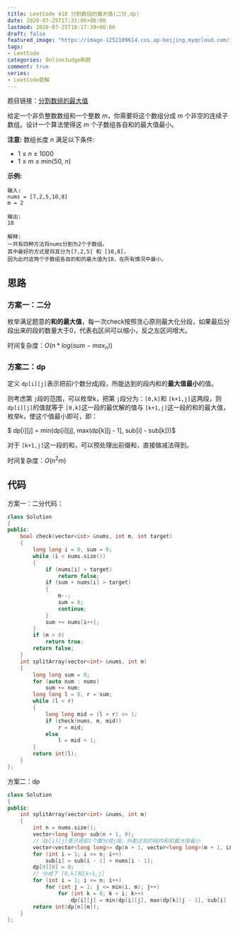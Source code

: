 ```yaml
---
title: LeetCode 410 分割数组的最大值(二分,dp)
date: 2020-07-25T17:31:00+08:00
lastmod: 2020-07-25T18:17:39+08:00
draft: false
featured_image: "https://image-1252109614.cos.ap-beijing.myqcloud.com/img/20210508221015.png"
tags:
- LeetCode
categories: OnlineJudge刷题
comment: true
series:
- LeetCode题解
---
```


题目链接：[分割数组的最大值](https://leetcode-cn.com/problems/split-array-largest-sum/)

给定一个非负整数数组和一个整数 *m*，你需要将这个数组分成 *m* 个非空的连续子数组。设计一个算法使得这 *m* 个子数组各自和的最大值最小。

**注意:**
数组长度 *n* 满足以下条件:

- 1 ≤ *n* ≤ 1000
- 1 ≤ *m* ≤ min(50, *n*)

**示例:**

```
输入:
nums = [7,2,5,10,8]
m = 2

输出:
18

解释:
一共有四种方法将nums分割为2个子数组。
其中最好的方式是将其分为[7,2,5] 和 [10,8]，
因为此时这两个子数组各自的和的最大值为18，在所有情况中最小。
```

## 思路

### 方案一：二分

枚举满足题意的**和的最大值**，每一次check按照贪心原则最大化分段，如果最后分段出来的段的数量大于0，代表右区间可以缩小，反之左区间增大。

时间复杂度：$O(n*log(sum-max_n))$

### 方案二：dp

定义 `dp[i][j]`表示把前$i$个数分成$j$段，所能达到的段内和的**最大值最小**的值。

则考虑第 `j`段的范围，可以枚举k，把第 `j`段分为：`[0,k]`和 `[k+1,j]`这两段，则 `dp[i][j]`的值就等于 `[0,k]`这一段的最优解的值与 `[k+1,j]`这一段的和的最大值，枚举k，使这个值最小即可，即：

$ dp[i][j] = min(dp[i][j], max(dp[k][j - 1], sub[i] - sub[k]))$

对于 `[k+1,j]`这一段的和，可以预处理出前缀和，直接做减法得到。

时间复杂度：$O(n^2m)$

## 代码

方案一：二分代码：

```cpp
class Solution
{
public:
    bool check(vector<int> &nums, int m, int target)
    {
        long long i = 0, sum = 0;
        while (i < nums.size())
        {
            if (nums[i] > target)
                return false;
            if (sum + nums[i] > target)
            {
                m--;
                sum = 0;
                continue;
            }
            sum += nums[i++];
        }
        if (m > 0)
            return true;
        return false;
    }
    int splitArray(vector<int> &nums, int m)
    {
        long long sum = 0;
        for (auto num : nums)
            sum += num;
        long long l = 0, r = sum;
        while (l < r)
        {
            long long mid = (l + r) >> 1;
            if (check(nums, m, mid))
                r = mid;
            else
                l = mid + 1;
        }
        return int(l);
    }
};
```

方案二：dp

```cpp
class Solution
{
public:
    int splitArray(vector<int> &nums, int m)
    {
        int n = nums.size();
        vector<long long> sub(n + 1, 0);
        // dp[i][j]表示把前i个数分成j段，所能达到的段内和的最大值最小
        vector<vector<long long>> dp(n + 1, vector<long long>(m + 1, LONG_LONG_MAX));
        for (int i = 1; i <= n; i++)
            sub[i] = sub[i - 1] + nums[i - 1];
        dp[0][0] = 0;
        // 分成了 [0,k]和[k+1,j]
        for (int i = 1; i <= n; i++)
            for (int j = 1; j <= min(i, m); j++)
                for (int k = 0; k < i; k++)
                    dp[i][j] = min(dp[i][j], max(dp[k][j - 1], sub[i] - sub[k]));
        return int(dp[n][m]);
    }
};
```
